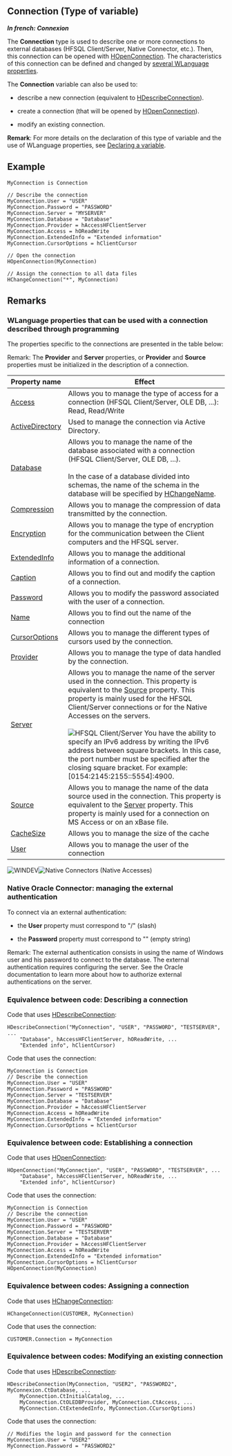 
## Connection (Type of variable)

***In french: Connexion***
				



<a name="XUse"></a>
<a name="Use"></a>
<a name="description"></a>
The **Connection** type is used to describe one or more connections to external databases (HFSQL Client/Server, Native Connector, etc.). Then, this connection can be opened with [HOpenConnection](../WDLang4/3044107.md). The characteristics of this connection can be defined and changed by [several WLanguage properties](#NOTE0_1).



The **Connection** variable can also be used to:

- describe a new connection (equivalent to [HDescribeConnection](../WDLang4/3044205.md)).

- create a connection (that will be opened by [HOpenConnection](../WDLang4/3044107.md)).

- modify an existing connection.




**Remark**: For more details on the declaration of this type of variable and the use of WLanguage properties, see [Declaring a variable](../Motscles/1514032.md).


<a name="Example1"></a>
<a name="sample_code"></a>

## Example


```wl
MyConnection is Connection

// Describe the connection
MyConnection.User = "USER"
MyConnection.Password = "PASSWORD"
MyConnection.Server = "MYSERVER" 
MyConnection.Database = "Database"
MyConnection.Provider = hAccessHFClientServer
MyConnection.Access = hOReadWrite
MyConnection.ExtendedInfo = "Extended information"
MyConnection.CursorOptions = hClientCursor

// Open the connection
HOpenConnection(MyConnection)

// Assign the connection to all data files
HChangeConnection("*", MyConnection)
```

<a name="XSYNTAX"></a>


<a name="NOTE0"></a>
<a name="NOTE0_1"></a>

## Remarks




### WLanguage properties that can be used with a connection described through programming
<a name="wlanguage_properties_that_can_used_with_connection_described_through_programming_ELTPARAGRAPHE000066"></a>

The properties specific to the connections are presented in the table below:

Remark: The **Provider** and **Server** properties, or **Provider** and **Source** properties must be initialized in the description of a connection.

| Property name | Effect |
| --- | --- |
| [Access](../Proprietes/2512100.md) | Allows you to manage the type of access for a connection (HFSQL Client/Server, OLE DB, ...): Read, Read/Write |
| [ActiveDirectory](../Proprietes/1000023438.md) | Used to manage the connection via Active Directory. |
| [Database](../Proprietes/2512101.md) | Allows you to manage the name of the database associated with a connection (HFSQL Client/Server, OLE DB, ...).<br><br>In the case of a database divided into schemas, the name of the schema in the database will be specified by [HChangeName](../WDLang4/3044141.md). |
| [Compression](../Proprietes/1000017276.md) | Allows you to manage the compression of data transmitted by the connection. |
| [Encryption](../Proprietes/2512102.md) | Allows you to manage the type of encryption for the communication between the Client computers and the HFSQL server. |
| [ExtendedInfo](../Proprietes/2512041.md) | Allows you to manage the additional information of a connection. |
| [Caption](../Proprietes/2510053.md) | Allows you to find out and modify the caption of a connection. |
| [Password](../Proprietes/2510086.md) | Allows you to modify the password associated with the user of a connection. |
| [Name](../Proprietes/2510082.md) | Allows you to find out the name of the connection |
| [CursorOptions](../Proprietes/2512103.md) | Allows you to manage the different types of cursors used by the connection. |
| [Provider](../Proprietes/2512104.md) | Allows you to manage the type of data handled by the connection. |
| [Server](../Proprietes/2512105.md) | Allows you to manage the name of the server used in the connection. This property is equivalent to the [Source](../Proprietes/2510147.md) property. This property is mainly used for the HFSQL Client/Server connections or for the Native Accesses on the servers. <br><br>![HFSQL Client/Server](https://doc.pcsoft.fr/ext/images/us/HFCS.png) You have the ability to specify an IPv6 address by writing the IPv6 address between square brackets. In this case, the port number must be specified after the closing square bracket. For example: [0154:2145:2155::5554]:4900. |
| [Source](../Proprietes/2510147.md) | Allows you to manage the name of the data source used in the connection. This property is equivalent to the [Server](../Proprietes/2512105.md) property. This property is mainly used for a connection on MS Access or on an xBase file. |
| [CacheSize](../Proprietes/2512106.md) | Allows you to manage the size of the cache |
| [User](../Proprietes/2512107.md) | Allows you to manage the user of the connection |


<a name="NOTE0_2"></a>
![WINDEV](https://doc.pcsoft.fr/ext/images/us/WD.png)![Native Connectors (Native Accesses)](https://doc.pcsoft.fr/ext/images/us/AN.png) 

### Native Oracle Connector: managing the external authentication
<a name="native_oracle_connector_managing_the_external_authentication_ELTPARAGRAPHE000176"></a>

To connect via an external authentication: 

- the **User** property must correspond to "/" (slash)

- the **Password** property must correspond to "" (empty string)




Remark: The external authentication consists in using the name of Windows user and his password to connect to the database. The external authentication requires configuring the server. See the Oracle documentation to learn more about how to authorize external authentications on the server. 
<a name="NOTE0_3"></a>


### Equivalence between code: Describing a connection
<a name="equivalence_between_code_describing_connection_ELTPARAGRAPHE000188"></a>

Code that uses [HDescribeConnection](../WDLang4/3044205.md):


```wl
HDescribeConnection("MyConnection", "USER", "PASSWORD", "TESTSERVER", ...
	"Database", hAccessHFClientServer, hOReadWrite, ...
	"Extended info", hClientCursor)
```


Code that uses the connection:


```wl
MyConnection is Connection
// Describe the connection
MyConnection.User = "USER"
MyConnection.Password = "PASSWORD"
MyConnection.Server = "TESTSERVER"
MyConnection.Database = "Database"
MyConnection.Provider = hAccessHFClientServer
MyConnection.Access = hOReadWrite
MyConnection.ExtendedInfo = "Extended information"
MyConnection.CursorOptions = hClientCursor
```

<a name="NOTE0_4"></a>


### Equivalence between code: Establishing a connection 
<a name="equivalence_between_code_establishing_connection_ELTPARAGRAPHE000204"></a>

Code that uses [HOpenConnection](../WDLang4/3044107.md):


```wl
HOpenConnection("MyConnection", "USER", "PASSWORD", "TESTSERVER", ...
	"Database", hAccessHFClientServer, hOReadWrite, ...
	"Extended info", hClientCursor)
```


Code that uses the connection:


```wl
MyConnection is Connection
// Describe the connection
MyConnection.User = "USER"
MyConnection.Password = "PASSWORD"
MyConnection.Server = "TESTSERVER"
MyConnection.Database = "Database"
MyConnection.Provider = hAccessHFClientServer
MyConnection.Access = hOReadWrite
MyConnection.ExtendedInfo = "Extended information"
MyConnection.CursorOptions = hClientCursor
HOpenConnection(MyConnection)
```

<a name="NOTE0_5"></a>




### Equivalence between codes: Assigning a connection
<a name="equivalence_between_codes_assigning_connection_ELTPARAGRAPHE000221"></a>

Code that uses [HChangeConnection](../WDLang4/3044150.md):


```wl
HChangeConnection(CUSTOMER, MyConnection)
```


Code that uses the connection:


```wl
CUSTOMER.Connection = MyConnection
```

<a name="NOTE0_6"></a>




### Equivalence between codes: Modifying an existing connection
<a name="equivalence_between_codes_modifying_existing_connection_ELTPARAGRAPHE000238"></a>

Code that uses [HDescribeConnection](../WDLang4/3044205.md):


```wl
HDescribeConnection(MyConnection, "USER2", "PASSWORD2", MyConnexion.CtDatabase, ...
	MyConnection.CtInitialCatalog, ...	
	MyConnection.CtOLEDBProvider, MyConnection.CtAccess, ...
	MyConnection.CtExtendedInfo, MyConnection.CCursorOptions)
```


Code that uses the connection:


```wl
// Modifies the login and password for the connection
MyConnection.User = "USER2"
MyConnection.Password = "PASSWORD2"
```



